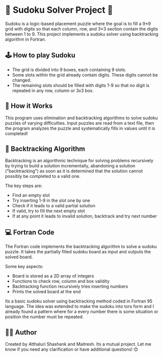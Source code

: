 # 🧮 Sudoku Solver Project 🧮
Sudoku is a logic-based placement puzzle where the goal is to fill a 9×9 grid with digits so that each column, row, and 3×3 section contain the digits between 1 to 9. This project implements a sudoku solver using backtracking algorithm in Fortran.

## 🕹 How to play Sudoku 
- The grid is divided into 9 boxes, each containing 9 slots.
- Some slots within the grid already contain digits. These digits cannot be changed.
- The remaining slots should be filled with digits 1-9 so that no digit is repeated in any row, column or 3x3 box.

## 🧩 How it Works
This program uses elimination and backtracking algorithms to solve sudoku puzzles of varying difficulties. Input puzzles are read from a text file, then the program analyzes the puzzle and systematically fills in values until it is completed!

## 🧮 Backtracking Algorithm 
Backtracking is an algorithmic technique for solving problems recursively by trying to build a solution incrementally, abandoning a solution ("backtracking") as soon as it is determined that the solution cannot possibly be completed to a valid one.

The key steps are:

- Find an empty slot
- Try inserting 1-9 in the slot one by one
- Check if it leads to a valid partial solution
- If valid, try to fill the next empty slot
- If at any point it leads to invalid solution, backtrack and try next number

## 💻 Fortran Code 
The Fortran code implements the backtracking algorithm to solve a sudoku puzzle. It takes the partially filled sudoku board as input and outputs the solved board.

Some key aspects:
- Board is stored as a 2D array of integers
- Functions to check row, column and box validity
- Backtracking function recursively tries inserting numbers
- Prints the solved board at the end

Its a basic sudoku solver using backtracking method coded in Fortran 95 language. 
The idea was extended to make the sudoku into tors form and I already found a pattern where for a every number there is some situation or position the number must be repeated.

## 👨‍💻 Author
Created by Atthaluri Shashank and Maitresh. Its a mutual project. 
Let me know if you need any clarification or have additional questions! 😊
